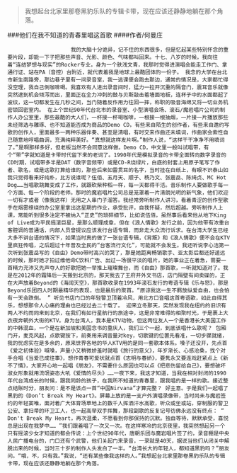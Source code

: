 > ​我想起台北家里那卷黑豹乐队的专辑卡带，现在应该还静静地躺在那个角落。

###他们在我不知道的青春里唱这首歌
####作者/何曼庄

						我的大脑十分诡异，记不住的东西很多，但是忆起某些特别怀念的重要片段，却能一下子把那些声音、光影、颜色、气味都叫回来。十七、八岁的时候，我向往着“连结梦想与现实”的Rocker专业，身为一个肤浅文青，我那时觉得进演唱会能走工作门、拿通行证、站在PA（音控）台附近，就代表着我是地球上最酷团体的一份子。 我念的大学在台北市新生南路旁，那边巷子里有一间录音室，我一逃课便会跑去那边，通常的情况是，大家都忙得没空理，我自己倒咖啡喝。我喜欢有人进出录音间时，猛力一拉开沉重的隔音门，震耳音乐就像突然逮到机会倾泻而出，里面正在全力冲刺的鼓与贝斯敲击着墙面地板，连杯子中的水面都起了波纹，这一切都发生在几秒之间，当门随着反作用力往回一摔，称职的吸音海绵又将一切业务机密锁回密室内。 在上个世纪90年代台北市的录音室、小型演唱会场、滚石/魔岩唱片公司的制作人办公室里，那些最酷的大人们，一杯接一杯喝咖啡，一根接一根抽烟，一片接一片播放那些未经筛选与雕琢、也不知道能否成为商品的Demo CD，有些来自陌生的创作者，有些来自邀约写歌的创作人，里面最多一两种乐器伴奏、甚至是清唱，有时交来作曲还未填词，作曲家会索性自己随意地哼唱曲调，充满纯粹美好。“真想就这样发片啊。”制作人说，“这样干干净净不用填词了。”是啊那样多好，但老板当然不会同意这样做。Demo CD，中文里一般叫试唱带，有个“带”字就知道是卡带时代留下来的老词了。1990年代是模拟录音的卡带全面转向数字录音的CD时期，试唱带多半是DAT（数字音频带）或是CD-R烧绿片，白底的封套上用原子笔写了作者、歌名，或是这歌打算给谁的，那些后来如雷贯耳的名字，当时挂在白纸上，有眼不识泰山如我只觉得看来好纯朴，比方说谁呢？伍佰、五月天、顺子、杨乃文、张震岳、陈绮贞、MC Hot Dog……当唱歌跳舞变成了工作，就跟砍柴种稻一样，每一天都得干活。音乐制作人要做歌手每一个方面、每一个阶段的老师。那时的魔岩唱片公司总是笼罩着一片清朗光明的新气象，他们欢迎一切有才或者（像我这样）无用之人串门子溜答。我经常旁听制作人讲习，看着青涩的创作型歌手在烟雾缭绕的办公室里拿出这星期的作业，承受批评，自我怀疑，然后超越。旁听制作人上课，常能听到很多注定不被纳入“正史”的琐碎细节，比如说伍佰，虽然事后看来他从地下King of Live成为平民摇滚巨星，是那么顺理成章，但在《浪人情歌》发行之前，因为他带有浓重台客腔调的普通话，内部人员曾提议应该发行台语专辑，而非走大众流行诉求。在台湾大学生已经大多不讲台语的情况下，如果当时真的做了一张台语专辑，《背叛》和《浪人情歌》便不会在KTV里疯狂传唱，之后超过十年普及全民的“台客流行文化”，可能就不会发生。我还听说李心洁第一次听到张震岳写的《自由》Demo带时高兴的哭了，那是她距离畅销歌手、亚太影后都还好遥远的时候，那时她才拍过维他命C饮料广告、出过一场很平淡的唱片，她的事业正在着急，需要一首精力充沛又先声夺人的好歌把她一举推上璀璨舞台，而《自由》那首歌，一听就知道对了。我是在2012年的霜降后一天搬到北京的，那天我去了王府井外文书店，店门隔壁有间卖碟的，正在大声放着Beyond的《海阔天空》，那首歌收录在1993年滚石发行的粤语专辑《乐与怒》，那是Beyond乐团四人时期最精华的表现，也是最后的聚首。“原谅我这一生不羁放纵爱自由，也会怕有一天会跌倒。 ” 听见书店门口的年轻警卫顶着冷风，用北方口音唱这首粤语歌，如此自得其乐，想想那令人心痛的理由也已经过去二十载了。 迎来立冬那天，突然发现我在纽约的旧识有两人不约而同来到北京，在我们有如行星航行的旅途中，这是非常难得的相聚时光，于是裹上大衣夜奔朝外大街的KTV。身为台湾人，我本是KTV动物，但这两位友人一个是香港长大美国工作的中韩混血，一个是在新加坡和美国念书的重庆人，我们三个一起，到底该唱什么歌呢？ 包厢门开，麦克风起，点歌键按下，前奏用来调音量对key，切歌键的位置先看准，一切步骤就绪，我的忧虑实在是多余的，原来世界各地的华人KTV用的是同一套歌本体系。嗓子还没开，先点首《爱之初体验》喊嗓，声量小又稍微娇羞时就唱《旅行的意义》，年岁渐长、心感沧桑，找个对手合唱《当爱已成往事》，想作青春可爱状就点首《志明与春娇》，要隽永又要连戏赶紧点上《新不了情》，大家开心地一起唱《朋友》，不需要什么原因也可以点《把悲伤留给自己》，要想破坏淑女形象就用流氓姿态大吼《爱情的尽头》……一夜下来，我这才知道，当我在相对封闭的1990年代台湾成长的时候，跟我同龄的孩子，在我所不知道的青春里，跟我唱的是一样的歌。接近整点结账时分，朋友问：是不是该点一首“中国Nirvana”才算完整？ 好主意。于是我们一起唱了黑豹的《Don’t Break My Heart》。屏幕上放的是一支户外演唱录像带，当时尚未与魔岩签约的年轻窦唯，面对着广大体育场草地上的数千人挥洒汗水高歌，听众或坐或站，穿制服的警卫公安、拿扫帚的环卫工人，也一起高举双手挥舞，那段副歌的反复记号彷佛永远没有终点： “ Don't Break My Heart，再次温柔，不愿看到你那保持的沉默。独自等待，默默承受，喜悦总是出现在我梦中…… ”我们跟着唱了一次又一次。在这样寒冷的北京夜里，我突然想起另一个只有摇滚少女才知道的都会传说：上个世纪90年代，唐朝乐团与魔岩唱片签了约，录音棚是中央人民广播电台的，门口还有个武警，他们关起门来录音，一录就是40天，据说当他们从闭关中解脱出来的时候，当时三十岁的制作人头发白了一半。“台湾长大的年轻人，都知道黑豹吗？”朋友问。“哦，不，只有我。”我说，“还有某些像我这样的人。”我想起台北家里那卷黑豹乐队的专辑卡带，现在应该还静静地躺在那个角落。  